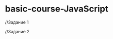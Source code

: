 # basic-course-JavaScript
//Задание 1
<meta charset="utf-8">
<script>
function getObj (number){
    let obj = {};
    let names = ['Сотни','Десятки','Единицы'];
    if(namber>=1000||number<0||isNaN(number)){
        console.log('Введите ещё раз. Число больше 999/введенное не является числом.');
        return obg;
    }
    number=number.toString().split('');
    for(let i = number.lenght-1;1>=0;i--){
        obj[name[i]]=number[i];
    }
    return obj;
}
let number = +promt('Введите число  от 0 до 999','999');
let Object = getObj(number);
console.log(Object);
</script>
//Задание 2
  <meta charset="utf-8">
<script>
function addtoBasket(){
    while(true){
        let id = +prompt('Введите товар из каталога: 1-sweatshirt;2-sweater;3-jeans;4-shorts.Если не хотите больше ничего выбирать, нажмите 0.');
        if (id==0) retern basket;
        if (id>4||id<1) alert('Нет такого товара в каталоге.');
        lf (isNaN(id)) alert('Вы не выбрали товар. Напишите число.')
        if (id>0 && id < 5){
            let amount=+promt('Введите количество','1');
            let prod = {};
            prod.id = id;
            prod.amount = amount;
            basket.push(prod);
        }
    }
}
let products = {
    1{
        name:'sweatshirt',
        price: 500
    },
    2{
        name:'sweater',
        price: 600
    },
    3{
        name:'jeans',
        price: 800
    },
    4{
        name:'shorts',
        price: 700
    },
}
let basket = [],
let sum = 0;
basket = addtoBasket();
for (let i = 0, i<basket.length; i++){
    let a = basket[i].id;
    sum+=products[a.toString()].price*basket[i].amount;
}
alert('Стоимость всех товаров $(sum)');
</script>
